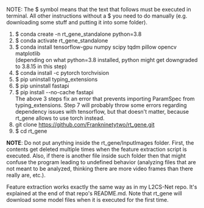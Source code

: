 NOTE: The $ symbol means that the text that follows must be executed in terminal. All other instructions without a $ you need to do manually (e.g. downloading some stuff and putting it into some folder).

01. $ conda create -n rt_gene_standalone python=3.8
02. $ conda activate rt_gene_standalone
03. $ conda install tensorflow-gpu numpy scipy tqdm pillow opencv matplotlib<br>
(depending on what python=3.8 installed, python might get downgraded to 3.8.15 in this step)
04. $ conda install -c pytorch torchvision
05. $ pip uninstall typing_extensions
06. $ pip uninstall fastapi
07. $ pip install --no-cache fastapi<br>
The above 3 steps fix an error that prevents importing ParamSpec from typing_extensions. Step 7 will probably throw some errors regarding dependency issues with tensorflow, but that doesn't matter, because rt_gene allows to use torch instead.
08. git clone https://github.com/Frankninetytwo/rt_gene.git
09. $ cd rt_gene

**NOTE**: Do not put anything inside the rt_gene/InputImages folder. First, the contents get deleted multiple times when the feature extraction script is executed. Also, if there is another file inside such folder then that might confuse the program leading to undefined behavior (analyzing files that are not meant to be analyzed, thinking there are more video frames than there really are, etc.).

Feature extraction works exactly the same way as in my L2CS-Net repo. It's explained at the end of that repo's README.md. Note that rt_gene will download some model files when it is executed for the first time.
